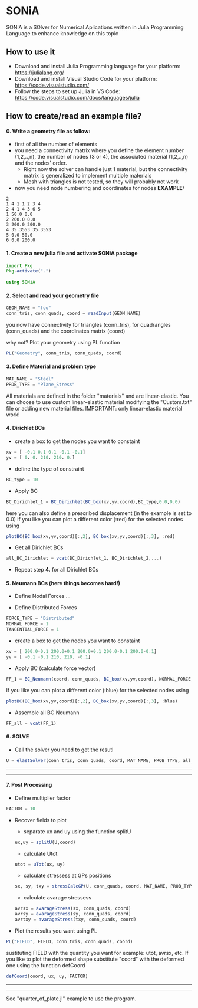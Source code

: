 # SONiA

SONiA is a SOlver for Numerical Aplications written in Julia Programming Language to enhance knowledge on this topic

## How to use it
* Download and install Julia Programming language for your platform: https://julialang.org/
* Download and install Visual Studio Code for your platform: https://code.visualstudio.com/
* Follow the steps to set up Julia in VS Code: https://code.visualstudio.com/docs/languages/julia

## How to create/read an example file?

#### 0. Write a geometry file as follow:
* first of all the number of elements
* you need a connectivity matrix where you define the element number (1,2,..,n), the number of nodes (3 or 4), the associated material (1,2,..,n) and the nodes' order.
    * Right now the solver can handle just 1 material, but the connectivity matrix is generalized to implement multiple materials
    * Mesh with triangles is not tested, so they will probably not work
* now you need node numbering and coordinates for nodes
**EXAMPLE:**
```
2
1 4 1 1 2 3 4  
2 4 1 4 3 6 5  
1 50.0 0.0    
2 200.0 0.0    
3 200.0 200.0    
4 35.3553 35.3553  
5 0.0 50.0   
6 0.0 200.0  
```

#### 1. Create a new julia file and activate SONiA package
   
```julia
import Pkg
Pkg.activate(".")
   
using SONiA 
```

#### 2. Select and read your geometry file

```julia
GEOM_NAME = "foo"
conn_tris, conn_quads, coord = readInput(GEOM_NAME) 
```

you now have connectivity for triangles (conn_tris), for quadrangles (conn_quads) and the coordinates matrix (coord)

why not? Plot your geometry using PL function
```julia
PL("Geometry", conn_tris, conn_quads, coord)
```

#### 3. Define Material and problem type

```julia
MAT_NAME = "Steel"
PROB_TYPE = "Plane_Stress"
```

All materials are defined in the folder "materials" and are linear-elastic. You can choose to use custom linear-elastic material modifying the "Custom.txt" file or adding new material files.
IMPORTANT: only linear-elastic material work!

#### 4. Dirichlet BCs
* create a box to get the nodes you want to constaint
```julia
xv = [ -0.1 0.1 0.1 -0.1 -0.1]
yv = [ 0. 0. 210. 210. 0.]
```

* define the type of constraint
```julia
BC_type = 10
```

* Apply BC
```julia
BC_Dirichlet_1 = BC_Dirichlet(BC_box(xv,yv,coord),BC_type,0.0,0.0)
```
here you can also define a prescribed displacement (in the example is set to 0.0) 
If you like you can plot a different color (:red) for the selected nodes using
```julia
plotBC(BC_box(xv,yv,coord)[:,2], BC_box(xv,yv,coord)[:,3], :red)
```

* Get all Dirichlet BCs
```julia
all_BC_Dirichlet = vcat(BC_Dirichlet_1, BC_Dirichlet_2,...)
```

* Repeat step **4.** for all Dirichlet BCs

#### 5. Neumann BCs (here things becomes hard!)
* Define Nodal Forces
...

* Define Distributed Forces
```julia
FORCE_TYPE = "Distributed"
NORMAL_FORCE = 1
TANGENTIAL_FORCE = 1
```

* create a box to get the nodes you want to constaint
```julia
xv = [ 200.0-0.1 200.0+0.1 200.0+0.1 200.0-0.1 200.0-0.1]
yv = [ -0.1 -0.1 210. 210. -0.1]
```

* Apply BC (calculate force vector)
```julia
FF_1 = BC_Neumann(coord, conn_quads, BC_box(xv,yv,coord), NORMAL_FORCE, TANGENTIAL_FORCE)
```
If you like you can plot a different color (:blue) for the selected nodes using
```julia
plotBC(BC_box(xv,yv,coord)[:,2], BC_box(xv,yv,coord)[:,3], :blue)
```

* Assemble all BC Neumann
```julia
FF_all = vcat(FF_1)
``` 

#### 6. SOLVE
* Call the solver you need to get the resutl
```julia
U = elastSolver(conn_tris, conn_quads, coord, MAT_NAME, PROB_TYPE, all_BC_Dirichlet, FF_all)
```

---
---

#### 7. Post Processing
* Define multiplier factor
```julia
FACTOR = 10
```

* Recover fields to plot
    * separate ux and uy using the function splitU
    ```julia
    ux,uy = splitU(U,coord)
    ```
    * calculate Utot
    ```julia
    utot = uTot(ux, uy)
    ```
    * calculate stressess at GPs positions
    ```julia
    sx, sy, txy = stressCalcGP(U, conn_quads, coord, MAT_NAME, PROB_TYPE)
    ```
    * calculate avarage stressess
    ```julia
    avrsx = avarageStress(sx, conn_quads, coord)
    avrsy = avarageStress(sy, conn_quads, coord)
    avrtxy = avarageStress(txy, conn_quads, coord)
    ```

* Plot the results you want using PL
```julia
PL("FIELD", FIELD, conn_tris, conn_quads, coord) 
```
sustituting FIELD with the quantity you want for example: utot, avrsx, etc.
If you like to plot the deformed shape substitute "coord" with the deformed one using the function defCoord
```julia
defCoord(coord, ux, uy, FACTOR)
```

---
---

See "quarter_of_plate.jl" example to use the program.